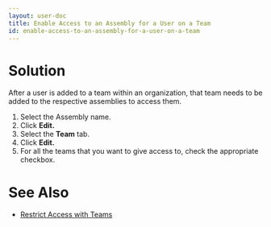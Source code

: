```yaml
---
layout: user-doc
title: Enable Access to an Assembly for a User on a Team
id: enable-access-to-an-assembly-for-a-user-on-a-team
---
```


# Solution

After a user is added to a team within an organization, that team needs to be added to the respective assemblies to access them.


1. Select the Assembly name.
2. Click **Edit.**
3. Select the **Team** tab.
4. Click **Edit.**
5. For all the teams that you want to give access to, check the appropriate checkbox.

# See Also

* <a href="/user/account/restrict-access-with-teams.html">Restrict Access with Teams</a>
